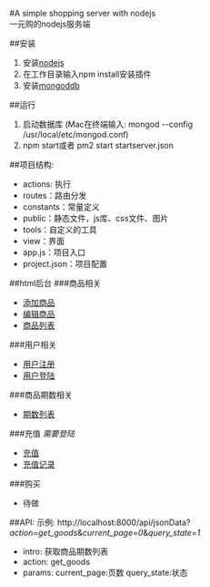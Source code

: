 #A simple shopping server with nodejs <br/>一元购的nodejs服务端

##安装
1. 安装[nodejs](https://nodejs.org/en/download/)
2. 在工作目录输入npm install安装插件
3. 安装[mongoddb](https://www.mongodb.com/download-center)

##运行
1. 启动数据库 (Mac在终端输入: mongod --config /usr/local/etc/mongod.conf)
2. npm start或者 pm2 start startserver.json

##项目结构:
* actions: 执行
* routes：路由分发
* constants：常量定义
* public：静态文件，js库、css文件、图片
* tools：自定义的工具
* view：界面
* app.js：项目入口
* project.json：项目配置

##html后台
###商品相关
+ [添加商品](http://localhost:8000/product/add)
+ [编辑商品](http://localhost:8000/product/edit?gid=xx)
+ [商品列表](http://localhost:8000/product/list)

###用户相关
+ [用户注册](http://localhost:8000/user/signup)
+ [用户登陆](http://localhost:8000/user/signin)

###商品期数相关
+ [期数列表](http://localhost:8000/period/list)

###充值
*需要登陆*
+ [充值](http://localhost:8000/charge/main)
+ [充值记录](http://localhost:8000/charge/list)

###购买
+ 待做

##API:
示例: http://localhost:8000/api/jsonData?*action=get\_goods*&*current\_page=0*&*query\_state=1*
+ intro: 获取商品期数列表 
+ action: get\_goods 
+ params: current\_page:页数 query_state:状态




